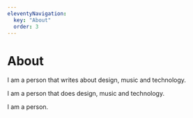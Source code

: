 ```yaml
---
eleventyNavigation:
  key: "About"
  order: 3
---
```


# About

I am a person that writes about design, music and technology.

I am a person that does design, music and technology.

I am a person.
